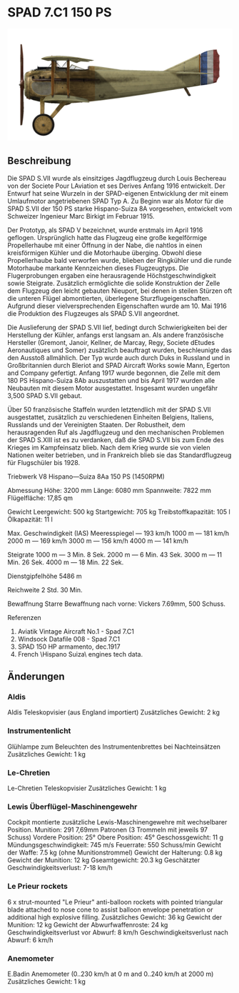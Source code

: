 # SPAD 7.C1 150 PS

![spad7early](../images/spad7early.png)

## Beschreibung

Die SPAD S.VII wurde als einsitziges Jagdflugzeug durch Louis Bechereau von der Societe Pour LAviation et ses Derives Anfang 1916 entwickelt. Der Entwurf hat seine Wurzeln in der SPAD-eigenen Entwicklung der mit einem Umlaufmotor angetriebenen SPAD Typ A. Zu Beginn war als Motor für die SPAD S.VII der 150 PS starke Hispano-Suiza 8A vorgesehen, entwickelt vom Schweizer Ingenieur Marc Birkigt im Februar 1915.

Der Prototyp, als SPAD V bezeichnet, wurde erstmals im April 1916 geflogen. Ursprünglich hatte das Flugzeug eine große kegelförmige Propellerhaube mit einer Öffnung in der Nabe, die nahtlos in einen kreisförmigen Kühler und die Motorhaube überging. Obwohl diese Propellerhaube bald verworfen wurde, blieben der Ringkühler und die runde Motorhaube markante Kennzeichen dieses Flugzeugtyps. Die Flugerprobungen ergaben eine herausragende Höchstgeschwindigkeit sowie Steigrate. Zusätzlich ermöglichte die solide Konstruktion der Zelle dem Flugzeug den leicht gebauten Nieuport, bei denen in steilen Stürzen oft die unteren Flügel abmontierten, überlegene Sturzflugeigenschaften. Aufgrund dieser vielversprechenden Eigenschaften wurde am 10. Mai 1916 die Produktion des Flugzeuges als SPAD S.VII angeordnet.

Die Auslieferung der SPAD S.VII lief, bedingt durch Schwierigkeiten bei der Herstellung der Kühler, anfangs erst langsam an. Als andere französische Hersteller (Gremont, Janoir, Kellner, de Marcay, Regy, Societe dEtudes Aeronautiques und Somer) zusätzlich beauftragt wurden, beschleunigte das den Ausstoß allmählich. Der Typ wurde auch durch Duks in Russland und in Großbritannien durch Bleriot and SPAD Aircraft Works sowie Mann, Egerton and Company gefertigt. Anfang 1917 wurde begonnen, die Zelle mit dem 180 PS Hispano-Suiza 8Ab auszustatten und bis April 1917 wurden alle Neubauten mit diesem Motor ausgestattet. Insgesamt wurden ungefähr 3,500 SPAD S.VII gebaut.

Über 50 französische Staffeln wurden letztendlich mit der SPAD S.VII ausgestattet, zusätzlich zu verschiedenen Einheiten Belgiens, Italiens, Russlands und der Vereinigten Staaten. Der Robustheit, dem herausragenden Ruf als Jagdflugzeug und den mechanischen Problemen der SPAD S.XIII ist es zu verdanken, daß die SPAD S.VII bis zum Ende des Krieges im Kampfeinsatz blieb. Nach dem Krieg wurde sie von vielen Nationen weiter betrieben, und in Frankreich blieb sie das Standardflugzeug für Flugschüler bis 1928.


Triebwerk
V8 Hispano—Suiza 8Aa 150 PS (1450RPM)

Abmessung
Höhe: 3200 mm
Länge: 6080 mm
Spannweite: 7822 mm
Flügelfläche: 17,85 qm

Gewicht
Leergewicht: 500 kg
Startgewicht: 705 kg
Treibstoffkapazität: 105 l
Ölkapazität: 11 l

Max. Geschwindigkeit (IAS)
Meeresspiegel — 193 km/h
1000 m — 181 km/h
2000 m — 169 km/h
3000 m — 156 km/h
4000 m — 141 km/h

Steigrate
1000 m — 3 Min. 8 Sek.
2000 m — 6 Min. 43 Sek.
3000 m — 11 Min. 26 Sek.
4000 m — 18 Min. 22 Sek.

Dienstgipfelhöhe 5486 m

Reichweite 2 Std. 30 Min.

Bewaffnung
Starre Bewaffnung nach vorne: Vickers 7.69mm,  500 Schuss.

Referenzen
1) Aviatik Vintage Aircraft No.1 -  Spad 7.C1
2) Windsock Datafile 008 - Spad 7.C1
3) SPAD 150 HP armamento, dec.1917
4) French \Hispano Suiza\ engines tech data.

## Änderungen


### Aldis

Aldis Teleskopvisier (aus England importiert)
Zusätzliches Gewicht: 2 kg


### Instrumentenlicht

Glühlampe zum Beleuchten des Instrumentenbrettes bei Nachteinsätzen
Zusätzliches Gewicht: 1 kg


### Le-Chretien

Le-Chretien Teleskopvisier
Zusätzliches Gewicht: 1 kg


### Lewis Überflügel-Maschinengewehr

Cockpit montierte zusätzliche Lewis-Maschinengewehre mit wechselbarer Position.
Munition: 291 7,69mm Patronen (3 Trommeln mit jeweils 97 Schuss)
Vordere Position: 25°
Obere Position: 45°
Geschossgewicht: 11 g
Mündungsgeschwindigkeit: 745 m/s
Feuerrate: 550 Schuss/min
Gewicht der Waffe: 7.5 kg (ohne Munitionstrommel)
Gewicht der Halterung: 0.8 kg
Gewicht der Munition: 12 kg
Gseamtgewicht: 20.3 kg
Geschätzter Geschwindigkeitsverlust: 7-18 km/h


### Le Prieur rockets

6 x strut-mounted "Le Prieur" anti-balloon rockets with pointed triangular blade attached to nose cone to assist balloon envelope penetration or additional high explosive filling.
Zusätzliches Gewicht: 36 kg
Gewicht der Munition: 12 kg
Gewicht der Abwurfwaffenroste: 24 kg
Geschwindigkeitsverlust vor Abwurf: 8 km/h
Geschwindigkeitsverlust nach Abwurf: 6 km/h


### Anemometer

E.Badin Anemometer (0..230 km/h at 0 m and 0..240 km/h at 2000 m)
Zusätzliches Gewicht: 1 kg

